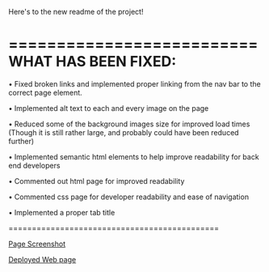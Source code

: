 Here's to the new readme of the project!

==========================
  WHAT HAS BEEN FIXED:
==========================

• Fixed broken links and implemented proper linking from the nav bar to the correct page element.

• Implemented alt text to each and every image on the page

• Reduced some of the background images size for improved load times (Though it is still rather large, and probably could have been reduced further)

• Implemented semantic html elements to help improve readability for back end developers

• Commented out html page for improved readability

• Commented css page for developer readability and ease of navigation

• Implemented a proper tab title

=============================================

[Page Screenshot]( https://github.com/Relten98/Relten98.github.io/blob/main/horiseon_screenshot.png )

[Deployed Web page]( https://github.com/Relten98/Relten98.github.io )